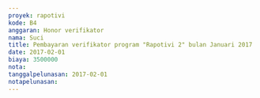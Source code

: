 ```yaml
---
proyek: rapotivi
kode: B4
anggaran: Honor verifikator
nama: Suci
title: Pembayaran verifikator program "Rapotivi 2" bulan Januari 2017
date: 2017-02-01
biaya: 3500000
nota:
tanggalpelunasan: 2017-02-01
notapelunasan:
---
```

